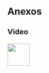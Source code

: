 <h2>Anexos</h2>
<h3>Video</h3>
<a href="https://youtu.be/lvR35qVmM5c"><img style="width: 50px; height: 50px;" src="https://images.pexels.com/photos/34407/pexels-photo.jpg?cs=srgb&dl=pexels-freestocksorg-34407.jpg&fm=jpg"></a>

